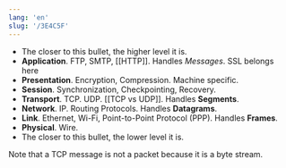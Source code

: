 ```yaml
---
lang: 'en'
slug: '/3E4C5F'
---
```


- The closer to this bullet, the higher level it is.
- **Application**. FTP, SMTP, [[HTTP]]. Handles _Messages_. SSL belongs here
- **Presentation**. Encryption, Compression. Machine specific.
- **Session**. Synchronization, Checkpointing, Recovery.
- **Transport**. TCP. UDP. [[TCP vs UDP]]. Handles **Segments**.
- **Network**. IP. Routing Protocols. Handles **Datagrams**.
- **Link**. Ethernet, Wi-Fi, Point-to-Point Protocol (PPP). Handles **Frames**.
- **Physical**. Wire.
- The closer to this bullet, the lower level it is.

Note that a TCP message is not a packet because it is a byte stream.
